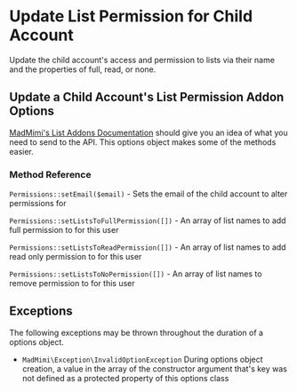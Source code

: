 # Update List Permission for Child Account

Update the child account's access and permission to lists via their name and the properties of full, read, or none.

## Update a Child Account's List Permission Addon Options

[MadMimi's List Addons Documentation](https://madmimi.com/developer/addon-api-methods) should give you an idea
of what you need to send to the API.  This options object makes some of the methods easier.   

### Method Reference

`Permissions::setEmail($email)` - Sets the email of the child account to alter permissions for

`Permissions::setListsToFullPermission([])` - An array of list names to add full permission to for this user

`Permissions::setListsToReadPermission([])` - An array of list names to add read only permission to for this user

`Permissions::setListsToNoPermission([])` - An array of list names to remove permission to for this user

## Exceptions

The following exceptions may be thrown throughout the duration of a options object.  

- `MadMimi\Exception\InvalidOptionException` During options object creation, a value in the array of the constructor argument that's key was not defined as a protected property of this options class
